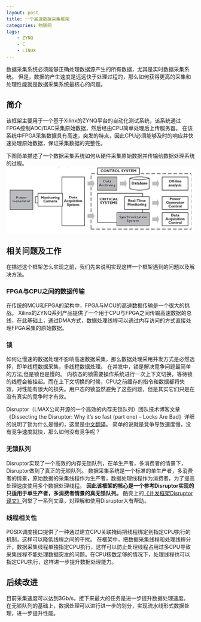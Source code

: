 ```yaml
---
layout: post
title: 一个高速数据采集框架
categories: 物联网
tags:
    - ZYNQ 
    - C
    - LINUX
---
```


数据采集系统必须能够正确处理数据源产生的所有数据，尤其是实时数据采集系统。
但是，数据的产生速度是远远快于处理过程的，那么如何获得更高的采集和处理性能就是数据采集系统最核心的问题。

## 简介
该框架主要用于一个基于Xilinx的ZYNQ平台的自动化测试系统，该系统通过FPGA控制ADC/DAC采集原始数据，然后经由CPU简单处理后上传服务器。
在该系统中FPGA采集数据具有高速，突发的特点，因此CPU必须能够及时的响应并快速处理原始数据，保证采集数据的完整性。

下图简单描述了一个数据采集系统如何从硬件采集原始数据并传输给数据处理系统的过程。
![](/images/iot/monitoring-data-workflow.jpg)

## 相关问题及工作
在描述这个框架怎么实现之前，我们先来说明实现这样一个框架遇到的问题以及解决方法。

### FPGA与CPU之间的数据传输
在传统的MCU和FPGA的架构中，FPGA与MCU的高速数据传输是一个很大的挑战。
Xilinx的ZYNQ系列产品提供了一个用于CPU与FPGA之间传输高速数据的总线，在此基础上，通过DMA方式，数据处理线程可以通过内存访问的方式直接处理FPGA采集的原始数据。

### 锁
如何让慢速的数据处理不影响高速数据采集，那么数据处理采用并发方式是必然选择，即单线程数据采集，多线程数据处理。
在并发中，锁是解决竞争问题最简单的方法,但是锁也是慢的。
内核态的锁需要操作系统进行一次上下文切换，等待锁的线程会被挂起。而在上下文切换的时候，CPU之前缓存的指令和数据都将失效，对性能有很大的损失。用户态的锁虽然避免了这些问题，但是其实它们只是在没有真实的竞争时才有效。

Disruptor（LMAX公司开源的一个高效的内存无锁队列）团队技术博客文章《Dissecting the Disruptor: Why it’s so fast (part one) – Locks Are Bad》详细的说明了锁为什么是慢的，这里是[中文翻译](http://ifeve.com/locks-are-bad/)。
简单的说就是竞争导致速度慢，没有竞争速度就快，那么如何没有竞争呢？

### 无锁队列
Disruptor实现了一个高效的内存无锁队列，在单生产者，多消费者的情景下，Disruptor做到了真正的无锁队列。
数据采集系统是一个标准的单生产者，多消费者的情景，原始数据的采集线程作为生产者，数据处理线程作为消费者，为了提高处理速度使用多个数据处理线程。
**因此该框架的核心是一个参考Disruptor实现的只适用于单生产者，多消费者情景的真无锁队列。**
酷壳上的[《并发框架Disruptor译文》](http://coolshell.cn/articles/9169.html)列举了一系列文章，对理解和使用Disruptor大有帮助。

### 线程相关性
POSIX调度接口提供了一种通过建立CPU关联掩码把线程绑定到指定CPU执行的机制，这样可以降低线程之间的干扰。
在框架中，把数据采集线程和处理线程分开，数据采集线程单独指定CPU执行，这样可以防止处理线程占用过多CPU导致采集线程不能处理数据突发的问题。在CPU核数足够的情况下，处理线程也可以指定CPU执行，这样进一步提升数据处理能力。

## 后续改进
目前采集速度可以达到3Gb/s，接下来最大的任务是进一步提升数据处理速度。
在无锁队列的基础上，数据处理可以进行进一步的划分，实现流水线形式数据处理，进一步提升性能。
